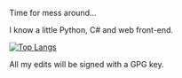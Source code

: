 Time for mess around...

I know a little Python, C# and web front-end.

[![Top Langs](https://github-readme-stats.vercel.app/api/top-langs/?username=ZhaoFJx&layout=compact)](https://github.com/anuraghazra/github-readme-stats)

All my edits will be signed with a GPG key.
